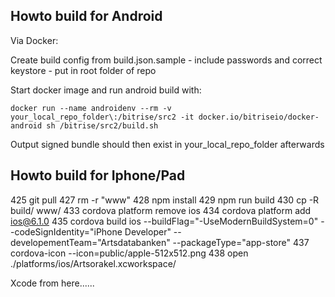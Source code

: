 Howto build for Android
-----------------------

Via Docker:

Create build config from build.json.sample - include passwords and correct keystore - put in root folder of repo

Start docker image and run android build with:

```
docker run --name androidenv --rm -v your_local_repo_folder\:/bitrise/src2 -it docker.io/bitriseio/docker-android sh /bitrise/src2/build.sh
```

Output signed bundle should then exist in your_local_repo_folder afterwards

Howto build for Iphone/Pad
--------------------------
  
  425  git pull
  427  rm -r "www"
  428  npm install
  429  npm run build
  430  cp -R build/ www/
  433  cordova platform remove ios
  434  cordova platform add ios@6.1.0
  435  cordova build ios --buildFlag="-UseModernBuildSystem=0" --codeSignIdentity="iPhone Developer" --developementTeam="Artsdatabanken" --packageType="app-store"
  437  cordova-icon --icon=public/apple-512x512.png 
  438  open ./platforms/ios/Artsorakel.xcworkspace/
  
  Xcode from here......